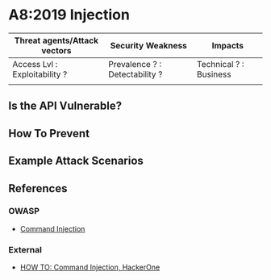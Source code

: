 A8:2019 Injection
=================

| Threat agents/Attack vectors | Security Weakness | Impacts |
| -- | -- | -- |
| Access Lvl : Exploitability ? | Prevalence ? : Detectability ? | Technical ? : Business |
| | | |

## Is the API Vulnerable?

## How To Prevent

## Example Attack Scenarios

## References

### OWASP

* [Command Injection][1]

### External

* [HOW TO: Command Injection, HackerOne][2]

[1]: https://www.owasp.org/index.php/Command_Injection
[2]: https://www.hackerone.com/blog/how-to-command-injections

